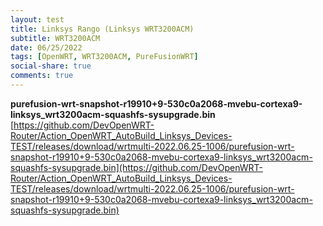```yaml
---
layout: test
title: Linksys Rango (Linksys WRT3200ACM)
subtitle: WRT3200ACM
date: 06/25/2022
tags: [OpenWRT, WRT3200ACM, PureFusionWRT]
social-share: true
comments: true
---
```


**purefusion-wrt-snapshot-r19910+9-530c0a2068-mvebu-cortexa9-linksys_wrt3200acm-squashfs-sysupgrade.bin** 
[https://github.com/DevOpenWRT-Router/Action_OpenWRT_AutoBuild_Linksys_Devices-TEST/releases/download/wrtmulti-2022.06.25-1006/purefusion-wrt-snapshot-r19910+9-530c0a2068-mvebu-cortexa9-linksys_wrt3200acm-squashfs-sysupgrade.bin](https://github.com/DevOpenWRT-Router/Action_OpenWRT_AutoBuild_Linksys_Devices-TEST/releases/download/wrtmulti-2022.06.25-1006/purefusion-wrt-snapshot-r19910+9-530c0a2068-mvebu-cortexa9-linksys_wrt3200acm-squashfs-sysupgrade.bin)  